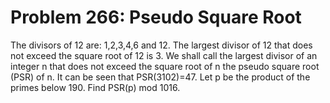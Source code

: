 # Problem 266: Pseudo Square Root
The divisors of 12 are: 1,2,3,4,6 and 12. The largest divisor of 12 that
does not exceed the square root of 12 is 3. We shall call the largest
divisor of an integer n that does not exceed the square root of n the
pseudo square root (PSR) of n. It can be seen that PSR(3102)=47. Let p
be the product of the primes below 190. Find PSR(p) mod 1016.
